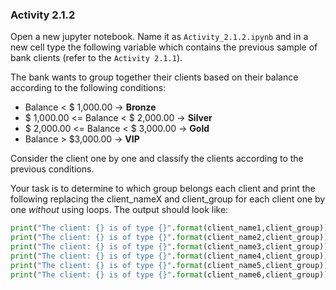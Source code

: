 ### Activity 2.1.2

Open a new jupyter notebook. Name it as `Activity_2.1.2.ipynb` and in a new cell type the following variable which contains the previous sample of bank clients (refer to the `Activity 2.1.1`).

The bank wants to group together their clients based on their balance according to the following conditions:

- Balance < $ 1,000.00 -> **Bronze** 
- $ 1,000.00 <= Balance < $ 2,000.00 -> **Silver** 
- $ 2,000.00 <= Balance < $ 3,000.00 -> **Gold** 
- Balance > $3,000.00 -> **VIP**

Consider the client one by one and classify the clients according to the previous conditions.

Your task is to determine to which group belongs each client and print the following replacing the client_nameX and client_group for each client one by one *without* using loops. The output should look like: 

```python
print("The client: {} is of type {}".format(client_name1,client_group))
print("The client: {} is of type {}".format(client_name2,client_group))
print("The client: {} is of type {}".format(client_name3,client_group))
print("The client: {} is of type {}".format(client_name4,client_group))
print("The client: {} is of type {}".format(client_name5,client_group))
print("The client: {} is of type {}".format(client_name6,client_group))
```


